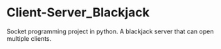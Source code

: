 # Client-Server_Blackjack
Socket programming project in python. A blackjack server that can open multiple clients.
